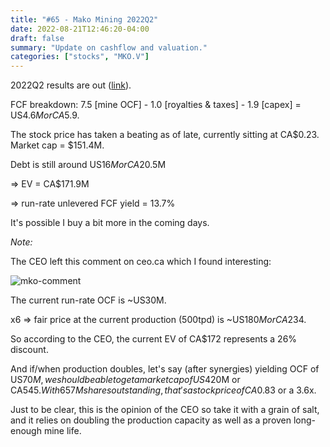 ```yaml
---
title: "#65 - Mako Mining 2022Q2"
date: 2022-08-21T12:46:20-04:00
draft: false
summary: "Update on cashflow and valuation."
categories: ["stocks", "MKO.V"]
---
```


2022Q2 results are out ([link](https://ceo.ca/@newswire/mako-mining-provides-q2-2022-financial-results)).

FCF breakdown: 7.5 [mine OCF] - 1.0 [royalties & taxes] - 1.9 [capex] = US$4.6M or CA$5.9.

The stock price has taken a beating as of late, currently sitting at CA$0.23. Market cap = $151.4M.

Debt is still around US$16M or CA$20.5M

=> EV = CA$171.9M

=> run-rate unlevered FCF yield = 13.7%

It's possible I buy a bit more in the coming days.

_Note:_ 

The CEO left this comment on ceo.ca which I found interesting:

![mko-comment](/images/mko-comment.png)

The current run-rate OCF is ~US30M. 

x6 => fair price at the current production (500tpd) is ~US$180M or CA$234.

So according to the CEO, the current EV of CA$172 represents a 26% discount. 

And if/when production doubles, let's say (after synergies) yielding OCF of US$70M, we should be able to get a market cap of US$420M or CA$545. With 657M shares outstanding, that's a stock price of CA$0.83 or a 3.6x.

Just to be clear, this is the opinion of the CEO so take it with a grain of salt, and it relies on doubling the production capacity as well as a proven long-enough mine life.


